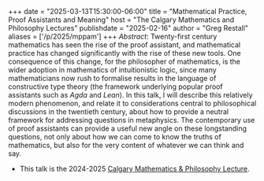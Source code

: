 +++
date = "2025-03-13T15:30:00-06:00"
title = "Mathematical Practice, Proof Assistants and Meaning"
host = "The Calgary Mathematics and Philosophy Lectures"
publishdate = "2025-02-16"
author = "Greg Restall"
aliases = ['/p/2025/mppam']
+++
*Abstract*: 
Twenty-first century mathematics has seen the rise of the proof assistant, and
mathematical practice has changed significantly with the rise of these new
tools. One consequence of this change, for the philosopher of mathematics, is
the wider adoption in mathematics of intuitionistic logic, since many
mathematicians now rush to formalise results in the language of constructive
type theory (the framework underlying popular proof assistants such as *Agda* and
*Lean*). In this talk, I will describe this relatively modern
phenomenon, and relate it to considerations central to philosophical
discussions in the twentieth century, about how to provide a neutral framework
for addressing questions in metaphysics. The contemporary use of proof
assistants can provide a useful new angle on these longstanding questions, not
only about how we can come to know the truths of mathematics, but also for the
very content of whatever we can think and say.


* This talk is the 2024-2025 [Calgary Mathematics &amp; Philosophy Lecture](https://www.ucalgary.ca/programs/mathphil/2024-25).


